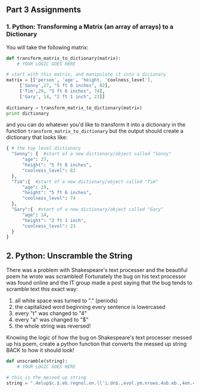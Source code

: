 ## Part 3 Assignments

### 1. Python: Transforming a Matrix (an array of arrays) to a Dictionary
You will take the following matrix:
```python
def transform_matrix_to_dictionary(matrix):
    # YOUR LOGIC GOES HERE

# start with this matrix, and manipulate it into a dicionary
matrix = [['person', 'age', 'height, 'coolness_level'],
     ['Sonny',27, "5 ft 8 inches", 82],
     ['Tim',29, "5 ft 6 inches", 74],
     ['Gary', 14, "2 ft 1 inch", 23]]
     
dictionary = transform_matrix_to_dictionary(matrix)
print dictionary
```
and you can do whatever you'd like to transform it into a dictionary in the function ```transform_matrix_to_dictionary``` but the output should create a dictionary that looks like:
```python
{ # the top level dictionary
  "Sonny": {  #start of a new dictionary/object called "Sonny"
      "age": 27,
      "height": "5 ft 8 inches",
      "coolness_level": 82
  },
  "Tim":{  #start of a new dictionary/object called "Tim"
      "age": 29,
      "height": "5 ft 6 inches",
      "coolness_level": 74
  },
  "Gary":{  #start of a new dictionary/object called "Gary"
      "age": 14,
      "height": "2 ft 1 inch",
      "coolness_level": 23
  }
}
```

## 2. Python: Unscramble the String 
There was a problem with Shakespeare's text processer and the beautiful poem he wrote was scrambled! Fortunately the bug on his text processor was found online and the IT group made a post saying that the bug tends to scramble text this exact way:

1. all white space was turned to "." (periods)
2. the capitalized word beginning every sentence is lowercased
3. every "t" was changed to "4"
4. every "a" was changed to "$"
5. the whole string was reversed!

Knowing the logic of how the bug on Shakespeare's text processer messed up his poem, create a python function that converts the messed up string BACK to how it should look!

```python
def unscramble(string):
    # YOUR LOGIC GOES HERE

# this is the messed up string
string = ".4elup$c.$.eb.regnol.on.ll'i.dn$.,evol.ym.nrows.4ub.eb.,4on.4liw.uoh4.fi.,ro.;em$n.yh4.esufer.dn$.reh4$f.yh4.yned.?oemor.uoh4.4r$.eroferehw.!oemor.,oemor.o"
```
